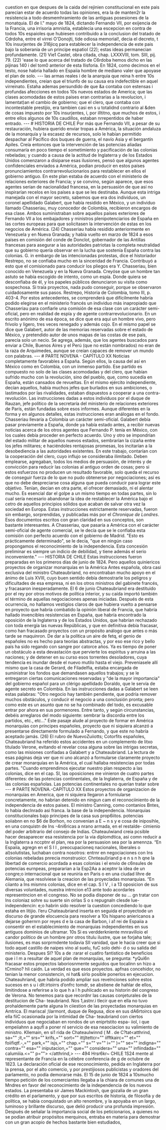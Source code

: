 cuestion en que despues de la caida del rejinien constitucional en este pais parecian estar de acuerdo todas las opiniones, era la de manten2r la resistencia a todo desmemhramiento de las antiguas posesiones de la monatquia. El de I." mayo de 1824, dictando Fernando VII, por exijencia de la Francia, una irrisoria amnistia, establecia una escepcion en contra de todos 10s espaioles que hubiesen contribuido a la conclusion del tratado de Cdrdoha, entre el virrei O'Donojti, tide odiosa memorial!, decia el decreto, t 10s insurjentes de 316jicq para establecer la independencia de este pais bajo la soberania de un principe espatiol (22); estas ideas permanecian profundamente. (21) Vie1 Castel, obra citada, chap. LXXXVIII, tom. SIII, pij. 79. (22) \'ease lo que acerca del tratado de C6rdoba hemos dicho en las pijinas 140 i del tom0 anterior de esta Ilisforia. En 1824, como decimos en el testo, nose habria hallado en Espaiia hombre de mediano valer que apoyase el plan de solo. --- las armas reales i de la anarquia que reina h entre 10s independientes, creian que el triunfo de su causa era indefectible en aquel virreinato. Estaha ademas persundido de que &#x26;a contaba con estensas i profundas afecciones en todos 10s nuevos estados de America; que las clases acomodadas de estos paises eran contrarias a la revolucion, i lamentat)an el cambio de gobierno; que el clero, que contaba con incontestable prestijio, era tambien casi en s u totalidnd contrario al &#x26;den de cosas impuesto por 10s insurjentes, i, por illtitno, que muchos de estos, i entre ellos algunos de 10s caudillos, estaban nrrepentidos de haber entrado. --- # HISTORIA DE CHILE Por más que Fernando VII, a pesar de su restauración, hubiera querido enviar tropas a América, la situación andaluza de la monarquía y la escasez de recursos, solo le habían permitido despachar al Pacífico dos buques de guerra, el navío Asia y el bergantín Apiles. Creía entonces que la intervención de las potencias aliadas consumaría en poco tiempo el sometimiento y pacificación de las colonias rebeladas; y cuando a causa de la actitud de Inglaterra y de los Estados Unidos comenzaron a disiparse esas ilusiones, pensó que algunos agentes confidenciales enviados a América, podían producir en estos países pronunciamientos contrarrevolucionarios para restablecer en ellos el gobierno antiguo. En este plan estaba de acuerdo con el ministerio de relaciones exteriores de Francia; y se convino, según aparece, que esos agentes serían de nacionalidad francesa, en la persuasión de que así no inspirarían recelos en los países a que se les destinaba. Aunque esta intriga manejada con el mayor secreto, sabemos que era dos individuos, un coronel apellidado Galabert, que había residido en México, y un individuo llamado Chasseriau, muy conocedor de Colombia, recibieron encargos de esa clase. Ambos suministraban sobre aquellos países exteriores de Fernando VII a los embajadores y ministros plenipotenciarios de España en las cortes europeas para que solicitasen la intervención de estas en los negocios de América. (24) Chasseriau había residido anteriormente en Venezuela y en Nueva Granada; y había vuelto en marzo de 1824 a esos países en comisión del conde de Donclot, gobernador de las Antillas francesas para asegurar a las autoridades patriotas la completa neutralidad que su gobierno quería observar en la lucha que sostenía España contra las colonias. G. in embargo de las intencionadas protestas, dice el historiador Restrepo, no se confiaba mucho en la sinceridad de Francia. Contribuyó a esto que el comisionado para conducir los pliegos era Y. Chasseriau, bien conocido en Venezuela y en la Nueva Granada. Creyóse que un hombre tan astuto se había escogido de intento, como un espía. Donde quiera se desconfiaba de él, y los papeles públicos denunciaron su visita como sospechosa. Si traía proyectos, nada pudo conseguir, porque se observaron cuidadosamente sus pasos. Restrepo, Historia de Colombia, tomo III, p. 403-4. Por estos antecedentes, se comprenderá que difícilmente habría podido elegirse en el ministerio francés un individuo más inapropiado que Chasseriau para confiarle una comisión de esa clase con un carácter semi-oficial, pero en realidad de espía y de agente contrarrevolucionario. En un escrito anónimo de esa época, se dice que era aquí un hombre vivo, pero frívolo y ligero, tres veces renegado y además cojo. En el mismo papel se dice que Galabert, autor de las memorias reservadas sobre el estado de México, y pretendido autor de unos mapas de las costas de ese país, parecía solo un necio. Se agrega, además, que los agentes buscados para enviar a Chile, Buenos Aires y el Perú (que no están nombrados) no eran de la raza de Arquímedes, aunque se creían capaces de remover un mundo con palabras. --- # PARTE NOVENA - CAPÍTULO XX Noticias completamente favorables a España. Según ellos, la causa del así en México como en Colombia, con un inmenso partido. Ese partido es compuesto no solo de las clases acomodadas y del clero, que habían sufrido mucho con la revolución, sino del pueblo, que, como sucedía en España, están cansados de revueltas. En el mismo ejército independiente, decían aquellos, había muchos jefes que burlados en sus ambiciones, o lastimados por las rivalidades, estaban dispuestos a cooperar a una contra-revolución. Las instrucciones dadas a estos individuos por el duque de Rauzan, jefe político de la secretaría del ministerio de relaciones exteriores de París, están fundadas sobre esos informes. Aunque diferentes en la forma y en algunos detalles, estas instrucciones eran análogas en el fondo. Chasseriau llevaría a Colombia un carácter semi-oficial. Galabert debía pasar previamente a España, donde ya había estado antes, a recibir nuevas noticias acerca de los otros agentes que Fernando P. tenía en México, con los cuales debía proceder en perfecto acuerdo. Uno y otro se impondrían del estado militar de aquellos nuevos estados, sembrarían la cizaña entre los jefes militares; e haciéndoles rentajosas promesas, los incitarían a la desobediencia a las autoridades existentes. En este trabajo, contarían con la cooperación del clero, cuyo influjo se consideraba ilimitado. Deben emplearse, agregaban, todos los medios de persuasión, de interés y de convicción para reducir las colonias al antiguo orden de cosas; pero si estos esfuerzos no producen un resultado favorable, solo queda el recurso de conseguir fuerza de lo que no pudo obtenerse por negociaciones; así es que no debe despreciarse cosa alguna que pueda conducir para lograr este objetivo. Tenían, decían en otra parte, el ofrecer demasiado, ni el alentar mucho. Es esencial dar el golpe a un mismo tiempo en todas partes, sin lo cual sería necesario abandonar la idea de restablecer la América bajo el cetro de aquellos principios sólidos que acaban de salvar otra vez la sociedad en Europa. Estas instrucciones estrictamente reservadas, fueron sin embargo, sorprendidas, y publicadas más por el *Chronique de Londres*. Esos documentos escritos con gran claridad en sus conceptos, son bastante interesantes. A Chasseriau, que pasaría a América con el carácter semi-oficial de agente comercial, se le decía que se le confiaba esta comisión con perfecto acuerdo con el gobierno de Madrid. "Esto es prácticamente determinado", se le decía, "que en ningún caso propongamos el reconocimiento de la independencia. Esta concesión preliminar es siempre un indicio de debilidad, y tiene además el serio inconveniente." --- HISTORIA DE CHILE Estas instrucciones fueron preparadas en los primeros días de junio de 1824. Pero aquellos quiniericos proyectos de organizar monarquías en la América Antes española, obra casi exclusiva del ministro Chateaubriand, no encontraban mucho apoyo en el ánimo de Luis XVIII, cuyo buen sentido debía demostrarle los peligros y dificultades de esa empresa, ni en los otros ministros del gabinete francés, y fracasaron inesperadamente. El 6 de junio Chateaubriand era destituido por el rey por otros motivos de política interior, y su caída importó también el término de aquellas negociaciones apenas iniciadas. Después de esta ocurrencia, no hallamos vestigios claros de que hubiera vuelto a pensarse en proyecto que habría combatido la opinión liberal de Francia, que habría hallado invencibles resistencias en España, que habría encontrado la oposición de la Inglaterra y de los Estados Unidos, que habrían rechazado con toda energía las nuevas Repúblicas, y que en definitiva debía fracasar, como han fracasado proyectos con un propósito análogo que antes o más tarde se maquinron. De dar a la política un aire de fetq, el genio de españoles no es hecho para teorías abstractas, y por eso ese rico y bello país ha sido regando con sangre por catorce años. Ya es tiempo de poner un obstáculo a esta devastación que pervierte los espíritus y arruina a las naciones; y de detener en su curso esos torrentes desoladores, cuya tendencia es inundar desde el nuevo mutilo hasta el viejo. Preveniasele allí mismo que la casa de Gerard, de Filadelfia, estaba encargada de suministrar los fondos que demandasen aquellos trabajos; y se le entregaron ciertas comunicaciones reservadas y "de la mayor importancia" del gobierno español para un clérigo apellidado Doraldo, que le servía de agente secreto en Colombia. En las instrucciones dadas a Galabert se leen estas palabras: "Otro negocio hay también pendiente, que podría remover muchos obstáculos, y conducir el negocio a una conclusión pronta; pero como este es un asunto que no se ha combinado del todo, es excusable entrar por ahora en sus pormenores. Entre tanto, y según circunstancias, debéis arreglaros del modo siguiente: sembrar la discordia entre los partidos, etc., etc..." Este pasaje alude al proyecto de formar en América monarquías con príncipes españoles, proyecto que ni siquiera alcanzó a presentarse directamente formulado a Fernando, y que este no habría aceptado jamás. (26) El rubro de NuevoZuiiotts; Cotorfits españoles, Chateaubriand ha referido estos accidentes en un complemento de litxo titulado Verone, evitando el revelar cosa alguna sobre las intrigas secretas, como las misiones confiadas a Galabert y a Chateaubriand. La lectura de esas páginas deja ver que ni uno alcanzó a formularse claramente proyecto de crear monarquías en la América, el cual hallaba resistencias por todas partes. "Cuando emprendimos ejecutar nuestro plan respecto a las colonias, dice en el cap. SI, las oposiciones me vinieron de cuatro partes diferentes: de las potencias continentales, de la Inglaterra, de España y de las colonias españolas. Las potencias continentales no querían tratar sobre --- # PARTE NOVENA.-CAPÍTULO XX Estos proyectos de organizacion de monarquias en America, que ni siquiera llegaron a forniularse concretamente, no habrian detenido en ningun cam el reconociiniento de la independencia de estos paises. El ministro Canning, como contanios Bntes, lo habia declnrado asi franca. la base de la independencia. hlonarquias constitucionales bajo principes de la casa sus prop6iitos. potencias soiiabnn en no $6 de Borhon, no convenian a E ~ n s y e cosa de iniposihle, en una conquistn de Ins -4ni6ricas a nrano armada, en el restalde- cimienio del poder arbitrario del consejo de Indias. Chateaulwiand creia pcsible hacer desaparecer esa resistencia por la via diplomdtica, asi comn reducir a la Inglaterra a nccptnr el plan, rea por la persuasion sea por la amennza. “En Espaiia, agregn en el S I I , preocupacioneq nacionales, liberales o al)solutistas, luchaban contra nosotros: entrnr en negociaciones con Ins colonias rebeladas pnrecia monstruoicr. Chnteaul)riand p e n s n h qne la libertad de comercio acordada a esas colonias i el envio de c6nsules de potencias eurnpeas, prepararian a la Esp2Aa a aceptnr la idea de un congre;o internacional que se reuniria en Paris o en una ciudad lihre de Alemania, que resolviese la creacion de las proyecladas monarquias. “En ciianto a Ins mismns colonias, dice en el cap. S I V , i a 13 oposicion de sus diversas voluntades, nuestra intrncion e13 ante todo acordarles representncion en el congreso. No se podia disponer de su ... gn tratar con Ins coloniaz sohre su suerte sin oirlas S o s repugnaln clesde lue- independencin: e;o habrin sido resolver la cuestion concediendo lo que estaha en litijio. I’eru Chateaubriand inserta en seguida el proyectode un discurso de grande elocuencia para resolver a 10s hispano aniericanos a dejarse gohernrn por reyes d e la casa de Barbon, i a1 rei de Espaiia a consentir en el establecimiento de monarquias independientes en sus antiguos dominios de ultramar. 10s Si es verdderkniente mnravilloio el candor politico de un hombre pnr otros titulu ilustre, que se forjaha tale; ilusiones, es mas sorprmdente todavia SII vanidad, que le hacia creer que si todo aquel castillo de naipes vino al suelu, fuC solo dehi- d o su salida del ministerio. Despues SI? 10s a de :rarar el cuatlro fantistico de beneficios que i l m a resultar de aquel plan de monarquias, se pregunta: *yQui6n fracasar estos propectos laboriosnmente seguidos que tocalinn sn hizo a tCrmino? hIi caidn. La verdad es que esos proyectos. apfnas concehidor, no tenian la menor consistencin, ni hat&#x26; sirlo posible ponerlos en ejecucion. Chateauhriand, que habria podido ampliar sus revelnciones sohre estos sucesos en s u i dlt:irtoirrs d’onfrc tomdr, se abstiene de hahlar de ellos, limitindose a referirse a lo que h a l h puhlicado en su historin del congreso de Verona. No tenemos para que recordnr las causas conjeturales de la destitucion de Cha- teaubriand. Nos 1,astnr.i tlecir que en ella no tuvo prohaldemente parte alguna In ciiestion de las proyectadas monarquias en Amtrica. El mariscal ;\Iarmont, duque de Regusa, dice en sus dA6rtoircs que ella fiiC ocasionada por la intimidad de Cha- teaubriand con ciertos individuos que negociaban en rondos de un eniprtstito espa- iiol, i que empeiiahnn a aqufl a poner nl servicio de esa neaociacion su valimiento de ministro. Kllemain, en si1 rida de Chateaulwinnd ( M . de C?tat<atthrind, sa="" ;it,="" srs="" krifs,="" sort="" ittjltettcr="" iifftkairc="" et="" foiifiqtf.-,="" park,="" isjs,="" chap.="" s="" v="" i="" )="" se="" indigna="" contra="" esa="" iniputacion,="" que="" considera="" una="" infiindada="" calumiiia.&#x3C;="" p=""> </atthrind,> --- 494 Hrsr6kr~ CHILE 1S24 mente al representante de Francia en la célebre conferencia de g de octubre de 1823. La declaración oficial de ese reconocimiento, pedida en Inglaterra por la prensa, por el alto comercio, y por prestijiosos publicistas y oradores del parlamento, no podía demorarse más. El 15 de junio de 1824 a 10smucho tiempo petición de los comerciantes llegaba a la chiara de comunes una de Mndres en favor del reconocimiento de la independencia de los nuevos estados. La presentaba sir James Mackintosh, que gozalia de un gran crédito en el parlamento, y que por sus escritos de historia, de filosofía y de política, se había conquistado un alto renombre, y la apoyaba en un largo, luminoso y brillante discurso, que delió producir una profunda impresión. Después de señalar la importancia social de los peticionarios, a quienes no se podían atribuir propósitos merquinos, entraba en materia para demostrar con un gran acopio de hechos bastante bien estudiados,